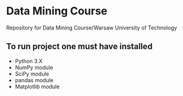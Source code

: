 # Data Mining Course
Repository for Data Mining Course/Warsaw University of Technology

## To run project one must have installed

- Python 3.X 
- NumPy module
- SciPy module
- pandas module
- Matplotlib module
